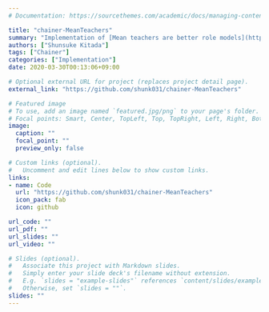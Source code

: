 ```yaml
---
# Documentation: https://sourcethemes.com/academic/docs/managing-content/

title: "chainer-MeanTeachers"
summary: "Implementation of [Mean teachers are better role models](https://arxiv.org/abs/1703.01780) in Chainer."
authors: ["Shunsuke Kitada"]
tags: ["Chainer"]
categories: ["Implementation"]
date: 2020-03-30T00:13:06+09:00

# Optional external URL for project (replaces project detail page).
external_link: "https://github.com/shunk031/chainer-MeanTeachers"

# Featured image
# To use, add an image named `featured.jpg/png` to your page's folder.
# Focal points: Smart, Center, TopLeft, Top, TopRight, Left, Right, BottomLeft, Bottom, BottomRight.
image:
  caption: ""
  focal_point: ""
  preview_only: false

# Custom links (optional).
#   Uncomment and edit lines below to show custom links.
links:
- name: Code
  url: "https://github.com/shunk031/chainer-MeanTeachers"
  icon_pack: fab
  icon: github

url_code: ""
url_pdf: ""
url_slides: ""
url_video: ""

# Slides (optional).
#   Associate this project with Markdown slides.
#   Simply enter your slide deck's filename without extension.
#   E.g. `slides = "example-slides"` references `content/slides/example-slides.md`.
#   Otherwise, set `slides = ""`.
slides: ""
---
```

